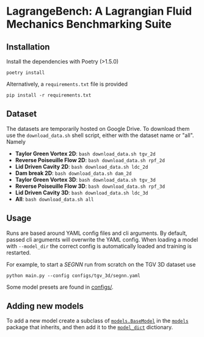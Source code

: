 # LagrangeBench: A Lagrangian Fluid Mechanics Benchmarking Suite

## Installation
Install the dependencies with Poetry (>1.5.0)
```
poetry install
```
Alternatively, a `requirements.txt` file is provided
```
pip install -r requirements.txt
```

## Dataset
The datasets are temporarily hosted on Google Drive. To download them use the `download_data.sh` shell script, either with the dataset name or "all". Namely
- __Taylor Green Vortex 2D__: `bash download_data.sh tgv_2d`
- __Reverse Poiseuille Flow 2D__: `bash download_data.sh rpf_2d`
- __Lid Driven Cavity 2D__: `bash download_data.sh ldc_2d`
- __Dam break 2D__: `bash download_data.sh dam_2d`
- __Taylor Green Vortex 3D__: `bash download_data.sh tgv_3d`
- __Reverse Poiseuille Flow 3D__: `bash download_data.sh rpf_3d`
- __Lid Driven Cavity 3D__: `bash download_data.sh ldc_3d`
- __All__: `bash download_data.sh all`

## Usage
Runs are based around YAML config files and cli arguments. By default, passed cli arguments will overwrite the YAML config.
When loading a model with `--model_dir` the correct config is automatically loaded and training is restarted.

For example, to start a _SEGNN_ run from scratch on the TGV 3D dataset use
```
python main.py --config configs/tgv_3d/segnn.yaml
```

Some model presets are found in [configs/](/configs/).

## Adding new models
To add a new model create a subclass of [`models.BaseModel`](/lagrangebench/models/base.py) in the [`models`](/lagrangebench/models/) package that inherits, and then add it to the [`model_dict`](/lagrangebench/models/__init__.py#L12) dictionary.
